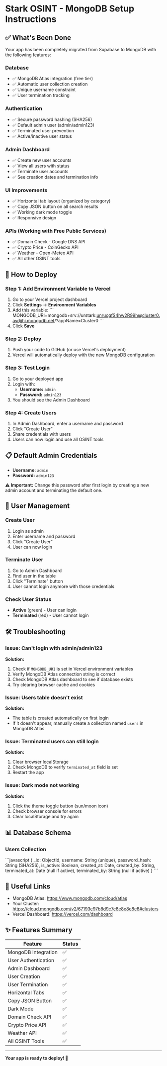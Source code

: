 # Stark OSINT - MongoDB Setup Instructions

## ✅ What's Been Done

Your app has been completely migrated from Supabase to MongoDB with the following features:

### Database
- ✅ MongoDB Atlas integration (free tier)
- ✅ Automatic user collection creation
- ✅ Unique username constraint
- ✅ User termination tracking

### Authentication
- ✅ Secure password hashing (SHA256)
- ✅ Default admin user (admin/admin123)
- ✅ Terminated user prevention
- ✅ Active/inactive user status

### Admin Dashboard
- ✅ Create new user accounts
- ✅ View all users with status
- ✅ Terminate user accounts
- ✅ See creation dates and termination info

### UI Improvements
- ✅ Horizontal tab layout (organized by category)
- ✅ Copy JSON button on all search results
- ✅ Working dark mode toggle
- ✅ Responsive design

### APIs (Working with Free Public Services)
- ✅ Domain Check - Google DNS API
- ✅ Crypto Price - CoinGecko API
- ✅ Weather - Open-Meteo API
- ✅ All other OSINT tools

## 🚀 How to Deploy

### Step 1: Add Environment Variable to Vercel

1. Go to your Vercel project dashboard
2. Click **Settings** → **Environment Variables**
3. Add this variable:
   \`\`\`
   MONGODB_URI=mongodb+srv://urstark:unrucgfS4hw2R99h@cluster0.avdjjhi.mongodb.net/?appName=Cluster0
   \`\`\`
4. Click **Save**

### Step 2: Deploy

1. Push your code to GitHub (or use Vercel's deployment)
2. Vercel will automatically deploy with the new MongoDB configuration

### Step 3: Test Login

1. Go to your deployed app
2. Login with:
   - **Username:** `admin`
   - **Password:** `admin123`
3. You should see the Admin Dashboard

### Step 4: Create Users

1. In Admin Dashboard, enter a username and password
2. Click "Create User"
3. Share credentials with users
4. Users can now login and use all OSINT tools

## 📋 Default Admin Credentials

- **Username:** `admin`
- **Password:** `admin123`

⚠️ **Important:** Change this password after first login by creating a new admin account and terminating the default one.

## 🔐 User Management

### Create User
1. Login as admin
2. Enter username and password
3. Click "Create User"
4. User can now login

### Terminate User
1. Go to Admin Dashboard
2. Find user in the table
3. Click "Terminate" button
4. User cannot login anymore with those credentials

### Check User Status
- **Active** (green) - User can login
- **Terminated** (red) - User cannot login

## 🛠️ Troubleshooting

### Issue: Can't login with admin/admin123

**Solution:**
1. Check if `MONGODB_URI` is set in Vercel environment variables
2. Verify MongoDB Atlas connection string is correct
3. Check MongoDB Atlas dashboard to see if database exists
4. Try clearing browser cache and cookies

### Issue: Users table doesn't exist

**Solution:**
- The table is created automatically on first login
- If it doesn't appear, manually create a collection named `users` in MongoDB Atlas

### Issue: Terminated users can still login

**Solution:**
1. Clear browser localStorage
2. Check MongoDB to verify `terminated_at` field is set
3. Restart the app

### Issue: Dark mode not working

**Solution:**
1. Click the theme toggle button (sun/moon icon)
2. Check browser console for errors
3. Clear localStorage and try again

## 📊 Database Schema

### Users Collection

\`\`\`javascript
{
  _id: ObjectId,
  username: String (unique),
  password_hash: String (SHA256),
  is_active: Boolean,
  created_at: Date,
  created_by: String,
  terminated_at: Date (null if active),
  terminated_by: String (null if active)
}
\`\`\`

## 🔗 Useful Links

- MongoDB Atlas: https://www.mongodb.com/cloud/atlas
- Your Cluster: https://cloud.mongodb.com/v2/67193e97b8d9c7c8e8e8e8e8#clusters
- Vercel Dashboard: https://vercel.com/dashboard

## ✨ Features Summary

| Feature | Status |
|---------|--------|
| MongoDB Integration | ✅ |
| User Authentication | ✅ |
| Admin Dashboard | ✅ |
| User Creation | ✅ |
| User Termination | ✅ |
| Horizontal Tabs | ✅ |
| Copy JSON Button | ✅ |
| Dark Mode | ✅ |
| Domain Check API | ✅ |
| Crypto Price API | ✅ |
| Weather API | ✅ |
| All OSINT Tools | ✅ |

---

**Your app is ready to deploy! 🚀**

